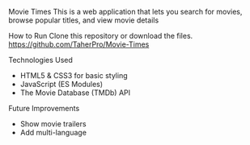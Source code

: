 Movie Times 
This is a web application that lets you search for movies, browse popular titles, and view movie details

How to Run Clone this repository or download the files. https://github.com/TaherPro/Movie-Times

Technologies Used
* HTML5 & CSS3 for basic styling
* JavaScript (ES Modules)
* The Movie Database (TMDb) API

Future Improvements
* Show movie trailers
* Add multi-language
